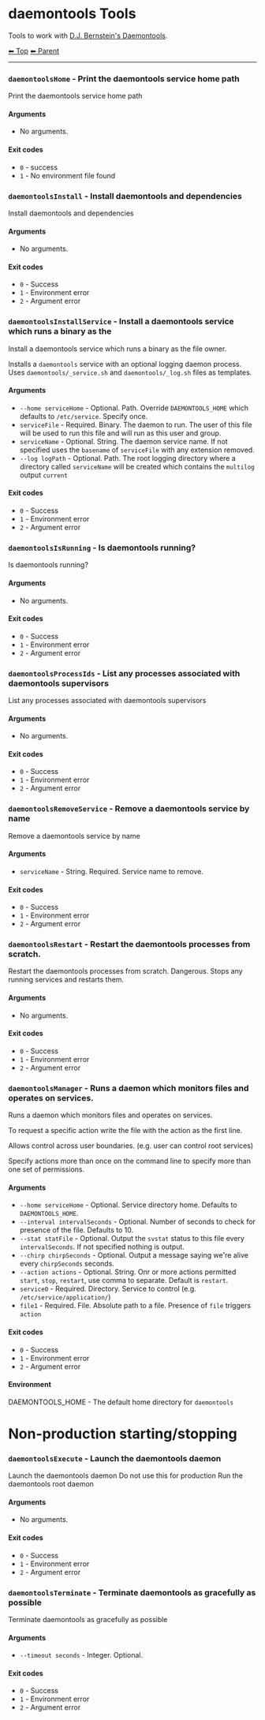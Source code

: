 # daemontools Tools

Tools to work with [D.J. Bernstein's Daemontools](https://cr.yp.to/daemontools.html).

<!-- TEMPLATE header 2 -->
[⬅ Top](index.md) [⬅ Parent ](../index.md)
<hr />

### `daemontoolsHome` - Print the daemontools service home path

Print the daemontools service home path

#### Arguments

- No arguments.

#### Exit codes

- `0` - success
- `1` - No environment file found
### `daemontoolsInstall` - Install daemontools and dependencies

Install daemontools and dependencies

#### Arguments

- No arguments.

#### Exit codes

- `0` - Success
- `1` - Environment error
- `2` - Argument error
### `daemontoolsInstallService` - Install a daemontools service which runs a binary as the

Install a daemontools service which runs a binary as the file owner.


Installs a `daemontools` service with an optional logging daemon process. Uses `daemontools/_service.sh` and `daemontools/_log.sh` files as templates.

#### Arguments

- `--home serviceHome` - Optional. Path. Override `DAEMONTOOLS_HOME` which defaults to `/etc/service`. Specify once.
- `serviceFile` - Required. Binary. The daemon to run. The user of this file will be used to run this file and will run as this user and group.
- `serviceName` - Optional. String. The daemon service name. If not specified uses the `basename` of `serviceFile` with any extension removed.
- `--log logPath` - Optional. Path. The root logging directory where a directory called `serviceName` will be created which contains the `multilog` output `current`

#### Exit codes

- `0` - Success
- `1` - Environment error
- `2` - Argument error
### `daemontoolsIsRunning` - Is daemontools running?

Is daemontools running?

#### Arguments

- No arguments.

#### Exit codes

- `0` - Success
- `1` - Environment error
- `2` - Argument error
### `daemontoolsProcessIds` - List any processes associated with daemontools supervisors

List any processes associated with daemontools supervisors

#### Arguments

- No arguments.

#### Exit codes

- `0` - Success
- `1` - Environment error
- `2` - Argument error
### `daemontoolsRemoveService` - Remove a daemontools service by name

Remove a daemontools service by name

#### Arguments

- `serviceName` - String. Required. Service name to remove.

#### Exit codes

- `0` - Success
- `1` - Environment error
- `2` - Argument error
### `daemontoolsRestart` - Restart the daemontools processes from scratch.

Restart the daemontools processes from scratch.
Dangerous. Stops any running services and restarts them.

#### Arguments

- No arguments.

#### Exit codes

- `0` - Success
- `1` - Environment error
- `2` - Argument error
### `daemontoolsManager` - Runs a daemon which monitors files and operates on services.

Runs a daemon which monitors files and operates on services.

To request a specific action write the file with the action as the first line.

Allows control across user boundaries. (e.g. user can control root services)

Specify actions more than once on the command line to specify more than one set of permissions.

#### Arguments

- `--home serviceHome` - Optional. Service directory home. Defaults to `DAEMONTOOLS_HOME`.
- `--interval intervalSeconds` - Optional. Number of seconds to check for presence of the file. Defaults to 10.
- `--stat statFile` - Optional. Output the `svstat` status to this file every `intervalSeconds`. If not specified nothing is output.
- `--chirp chirpSeconds` - Optional. Output a message saying we're alive every `chirpSeconds` seconds.
- `--action actions` - Optional. String. Onr or more actions permitted `start`, `stop`, `restart`, use comma to separate. Default is `restart`.
- `service0` - Required. Directory. Service to control (e.g. `/etc/service/application/`)
- `file1` - Required. File. Absolute path to a file. Presence of  `file` triggers `action`

#### Exit codes

- `0` - Success
- `1` - Environment error
- `2` - Argument error

#### Environment

DAEMONTOOLS_HOME - The default home directory for `daemontools`

# Non-production starting/stopping

### `daemontoolsExecute` - Launch the daemontools daemon

Launch the daemontools daemon
Do not use this for production
Run the daemontools root daemon

#### Arguments

- No arguments.

#### Exit codes

- `0` - Success
- `1` - Environment error
- `2` - Argument error
### `daemontoolsTerminate` - Terminate daemontools as gracefully as possible

Terminate daemontools as gracefully as possible

#### Arguments

- `--timeout seconds` - Integer. Optional.

#### Exit codes

- `0` - Success
- `1` - Environment error
- `2` - Argument error
